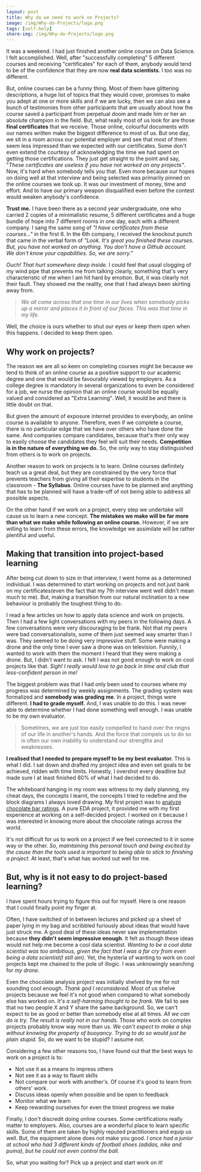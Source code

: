 ```yaml
---
layout: post
title: Why do we need to work on Projects?
image: /img/Why-do-Projects/logo.png
tags: [self-help]
share-img: /img/Why-do-Projects/logo.png
---
```


It was a weekend. I had just finished another online course on Data Science. I felt accomplished. Well, after "successfully completing" 5 different courses and receiving "certificates" for each of them, anybody would tend to be of the confidence that they are now **real data scientists**. I too was no different.

But, online courses can be a funny thing. Most of them have glittering descriptions, a huge list of topics that they would cover, promises to make you adept at one or more skills and if we are lucky, then we can also see a bunch of testimonies from other participants that are usually about how the course saved a participant from perpetual doom and made him or her an absolute champion in the field. But, what really most of us look for are those **final certificates** that we receive. Those online, colourful documents with our names written make the biggest difference to most of us. But one day, we sit in a room across our potential employer and see that most of them seem less impressed than we expected with our certificates. Some don't even extend the courtesy of acknowledging the time we had spent on getting those certifications. They just get straight to the point and say, "*These certificates are useless if you have not worked on any projects"*. Now, it's hard when somebody tells you that. Even more because our hopes on doing well at that interview and being selected was primarily pinned on the online courses we took up. It was our investment of money, time and effort. And to have our primary weapon disqualified even before the contest would weaken anybody's confidence. 

**Trust me.** I have been there as a second year undergraduate, one who carried 2 copies of a minimalistic resume, 5 different certificates and a huge bundle of hope into 7 different rooms in one day, each with a different company. I sang the same song of *"I have certificates from these courses..."* in the first 6. In the 6th company, I received the knockout punch that came in the verbal form of *"Look. It's great you finished these courses. But, you have not worked on anything. You don't have a Github account. We don't know your capabilities. So, we are sorry."*

*Ouch! That hurt somewhere deep inside.* I could feel that usual clogging of my wind pipe that prevents me from talking clearly, something that's very characteristic of me when I am hit hard by emotion. But, it was clearly not their fault. They showed me the reality, one that I had always been skirting away from. 

>  *We all come across that one time in our lives when somebody picks up a mirror and places it in front of our faces.* *This was that time in my life.*

Well, the choice is ours whether to shut our eyes or keep them open when this happens. I decided to keep them open.

## Why work on projects?

The reason we are all so keen on completing courses might be because we tend to think of an online course as a positive support to our academic degree and one that would be favourably viewed by employers. As a college degree is mandatory in several organizations to even be considered for a job, we nurse the opinion that an online course would be equally valued and considered as "Extra Learning". Well, it would be and there is little doubt on that. 

But given the amount of exposure internet provides to everybody, an online course is available to anyone. Therefore, even if we complete a course, there is no particular edge that we have over others who have done the same. And companies compare candidates, because that's their only way to easily choose the candidates they feel will suit their needs. **Competition is in the nature of everything we do.** So, the only way to stay distinguished from others is to work on projects. 

Another reason to work on projects is to learn. Online courses definitely teach us a great deal, but they are constrained by the very force that prevents teachers from giving all their expertise to students in the classroom - **The Syllabus**. Online courses have to be planned and anything that has to be planned will have a trade-off of not being able to address all possible aspects. 

On the other hand if we work on a project, every step we undertake will cause us to learn a new concept. **The mistakes we make will be far more than what we make while following an online course.** However, if we are willing to learn from these errors, the knowledge we assimilate will be rather plentiful and useful.

## Making that transition into project-based learning

After being cut down to size in that interview, I went home as a determined individual. I was determined to start working on projects and not just bank on my certificates(even the fact that my 7th interview went well didn't mean much to me). But, making a transition from our natural inclination to a new behaviour is probably the toughest thing to do. 

I read a few articles on how to apply data science and work on projects. Then I had a few light conversations with my peers in the following days. A few conversations were very discouraging to be frank. Not that my peers were bad conversationalists, some of them just seemed way smarter than I was. They seemed to be doing very impressive stuff. Some were making a drone and the only time I ever saw a drone was on television. Funnily, I wanted to work with them the moment I heard that they were making a drone. But, I didn't want to ask. I felt I was not good enough to work on cool projects like that. *Sigh! I really would love to go back in time and club that less-confident person in me!* 

The biggest problem was that I had only been used to courses where my progress was determined by weekly assignments. The grading system was formalized and **somebody was grading me**. In a project, things were different. **I had to grade myself.** And, I was unable to do this. I was never able to determine whether I had done something well enough. I was unable to be my own evaluator. 

> Sometimes, we are just too easily compelled to hand over the reigns of our life in another's hands. And the force that compels us to do so is often our own inability to understand our strengths and weaknesses.

**I realised that I needed to prepare myself to be my best evaluator.** This is what I did. I sat down and drafted my project idea and even set goals to be achieved, ridden with time limits. Honestly, I overshot every deadline but made sure I at least finished 80% of what I had decided to do. 

The whiteboard hanging in my room was witness to my daily planning, my cheat days, the concepts I learnt, the concepts I tried to redefine and the block diagrams I always loved drawing. My first project was to [analyze chocolate bar ratings](https://github.com/ry05/Chocolate-Bar-Analysis). A pure EDA project, it provided me with my first experience at working on a self-decided project. I worked on it because I was interested in knowing more about the chocolate ratings across the world. 

It's not difficult for us to work on a project if we feel connected to it in some way or the other. *So, maintaining this personal touch and being excited by the cause than the tools used is important to being able to stick to finishing a project.* At least, that's what has worked out well for me.

## But, why is it not easy to do project-based learning?

I have spent hours trying to figure this out for myself. Here is one reason that I could finally point my finger at.

Often, I have switched of in between lectures and picked up a sheet of paper lying in my bag and scribbled furiously about ideas that would have just struck me. A good deal of these ideas never saw implementation because **they didn't seem impressive enough**. It felt as though these ideas would not help me become a cool data scientist. *Wanting to be a cool data scientist was too ambitious, given the fact that I was a far cry from even being a data scientist(I still am).* Yet, the hysteria of wanting to work on cool projects kept me chained to the pole of illogic. I was unknowingly searching for *my drone*. 

Even the chocolate analysis project was initially shelved by me for not sounding cool enough. *Thank god I reconsidered.* Most of us shelve projects because we feel it's not good when compared to what somebody else has worked on. *It's a self-harming thought to be frank.* We fail to see that no two people X and Y share the same background. So, we can't expect to be as good or better than somebody else at all times. *All we can do is try. The result is really not in our hands.* Those who work on complex projects probably know way more than us. *We can't expect to make a ship without knowing the property of buoyancy. Trying to do so would just be plain stupid.* So, do we want to be stupid? I assume not.

Considering a few other reasons too, I have found out that the best ways to work on a project is to:

- Not use it as a means to impress others
- Not see it as a way to flaunt skills
- Not compare our work with another's. Of course it's good to learn from others' work.
- Discuss ideas openly when possible and be open to feedback
- Monitor what we learn
- Keep rewarding ourselves for even the tiniest progress we make

Finally, I don't discredit doing online courses. Some certifications really matter to employers. Also, courses are a wonderful place to learn specific skills. Some of them are taken by highly reputed practitioners and equip us well. But, the equipment alone does not make you good. *I once had a junior at school who had 3 different kinds of football shoes (adidas, nike and puma), but he could not even control the ball.* 

So, what you waiting for? Pick up a project and start work on it!

